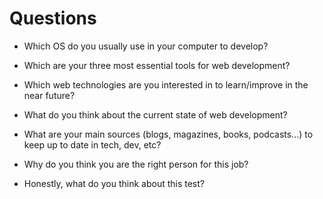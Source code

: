 # Questions


* Which OS do you usually use in your computer to develop?




* Which are your three most essential tools for web development?




* Which web technologies are you interested in to learn/improve in the near future?




* What do you think about the current state of web development?




* What are your main sources (blogs, magazines, books, podcasts...) to keep up to date in tech, dev, etc?




* Why do you think you are the right person for this job?




* Honestly, what do you think about this test?
